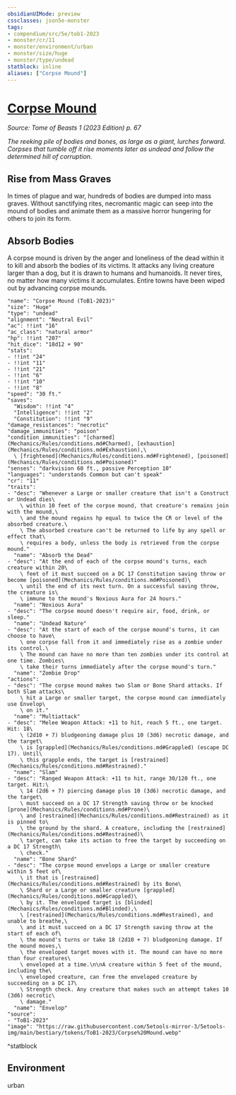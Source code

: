 ```yaml
---
obsidianUIMode: preview
cssclasses: json5e-monster
tags:
- compendium/src/5e/tob1-2023
- monster/cr/11
- monster/environment/urban
- monster/size/huge
- monster/type/undead
statblock: inline
aliases: ["Corpse Mound"]
---
```

# [Corpse Mound](Mechanics\bestiary\undead/corpse-mound-tob1-2023.md)
*Source: Tome of Beasts 1 (2023 Edition) p. 67*  

*The reeking pile of bodies and bones, as large as a giant, lurches forward. Corpses that tumble off it rise moments later as undead and follow the determined hill of corruption.*

## Rise from Mass Graves

In times of plague and war, hundreds of bodies are dumped into mass graves. Without sanctifying rites, necromantic magic can seep into the mound of bodies and animate them as a massive horror hungering for others to join its form.

## Absorb Bodies

A corpse mound is driven by the anger and loneliness of the dead within it to kill and absorb the bodies of its victims. It attacks any living creature larger than a dog, but it is drawn to humans and humanoids. It never tires, no matter how many victims it accumulates. Entire towns have been wiped out by advancing corpse mounds.

```statblock
"name": "Corpse Mound (ToB1-2023)"
"size": "Huge"
"type": "undead"
"alignment": "Neutral Evil"
"ac": !!int "16"
"ac_class": "natural armor"
"hp": !!int "207"
"hit_dice": "18d12 + 90"
"stats":
- !!int "24"
- !!int "11"
- !!int "21"
- !!int "6"
- !!int "10"
- !!int "8"
"speed": "30 ft."
"saves":
  "Wisdom": !!int "4"
  "Intelligence": !!int "2"
  "Constitution": !!int "9"
"damage_resistances": "necrotic"
"damage_immunities": "poison"
"condition_immunities": "[charmed](Mechanics/Rules/conditions.md#Charmed), [exhaustion](Mechanics/Rules/conditions.md#Exhaustion),\
  \ [frightened](Mechanics/Rules/conditions.md#Frightened), [poisoned](Mechanics/Rules/conditions.md#Poisoned)"
"senses": "darkvision 60 ft., passive Perception 10"
"languages": "understands Common but can't speak"
"cr": "11"
"traits":
- "desc": "Whenever a Large or smaller creature that isn't a Construct or Undead dies\
    \ within 10 feet of the corpse mound, that creature's remains join with the mound,\
    \ and the mound regains hp equal to twice the CR or level of the absorbed creature.\
    \ The absorbed creature can't be returned to life by any spell or effect that\
    \ requires a body, unless the body is retrieved from the corpse mound."
  "name": "Absorb the Dead"
- "desc": "At the end of each of the corpse mound's turns, each creature within 20\
    \ feet of it must succeed on a DC 17 Constitution saving throw or become [poisoned](Mechanics/Rules/conditions.md#Poisoned)\
    \ until the end of its next turn. On a successful saving throw, the creature is\
    \ immune to the mound's Noxious Aura for 24 hours."
  "name": "Noxious Aura"
- "desc": "The corpse mound doesn't require air, food, drink, or sleep."
  "name": "Undead Nature"
- "desc": "At the start of each of the corpse mound's turns, it can choose to have\
    \ one corpse fall from it and immediately rise as a zombie under its control.\
    \ The mound can have no more than ten zombies under its control at one time. Zombies\
    \ take their turns immediately after the corpse mound's turn."
  "name": "Zombie Drop"
"actions":
- "desc": "The corpse mound makes two Slam or Bone Shard attacks. If both Slam attacks\
    \ hit a Large or smaller target, the corpse mound can immediately use Envelop\
    \ on it."
  "name": "Multiattack"
- "desc": "Melee Weapon Attack: +11 to hit, reach 5 ft., one target. Hit: 18\
    \ (2d10 + 7) bludgeoning damage plus 10 (3d6) necrotic damage, and the target\
    \ is [grappled](Mechanics/Rules/conditions.md#Grappled) (escape DC 17). Until\
    \ this grapple ends, the target is [restrained](Mechanics/Rules/conditions.md#Restrained)."
  "name": "Slam"
- "desc": "Ranged Weapon Attack: +11 to hit, range 30/120 ft., one target. Hit:\
    \ 14 (2d6 + 7) piercing damage plus 10 (3d6) necrotic damage, and the target\
    \ must succeed on a DC 17 Strength saving throw or be knocked [prone](Mechanics/Rules/conditions.md#Prone)\
    \ and [restrained](Mechanics/Rules/conditions.md#Restrained) as it is pinned to\
    \ the ground by the shard. A creature, including the [restrained](Mechanics/Rules/conditions.md#Restrained)\
    \ target, can take its action to free the target by succeeding on a DC 17 Strength\
    \ check."
  "name": "Bone Shard"
- "desc": "The corpse mound envelops a Large or smaller creature within 5 feet of\
    \ it that is [restrained](Mechanics/Rules/conditions.md#Restrained) by its Bone\
    \ Shard or a Large or smaller creature [grappled](Mechanics/Rules/conditions.md#Grappled)\
    \ by it. The enveloped target is [blinded](Mechanics/Rules/conditions.md#Blinded),\
    \ [restrained](Mechanics/Rules/conditions.md#Restrained), and unable to breathe,\
    \ and it must succeed on a DC 17 Strength saving throw at the start of each of\
    \ the mound's turns or take 18 (2d10 + 7) bludgeoning damage. If the mound moves,\
    \ the enveloped target moves with it. The mound can have no more than four creatures\
    \ enveloped at a time.\n\nA creature within 5 feet of the mound, including the\
    \ enveloped creature, can free the enveloped creature by succeeding on a DC 17\
    \ Strength check. Any creature that makes such an attempt takes 10 (3d6) necrotic\
    \ damage."
  "name": "Envelop"
"source":
- "ToB1-2023"
"image": "https://raw.githubusercontent.com/5etools-mirror-3/5etools-img/main/bestiary/tokens/ToB1-2023/Corpse%20Mound.webp"
```
^statblock

## Environment

urban